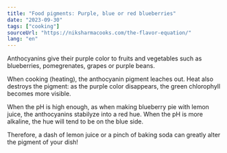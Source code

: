 ```yaml
---
title: "Food pigments: Purple, blue or red blueberries"
date: "2023-09-30"
tags: ["cooking"]
sourceUrl: "https://niksharmacooks.com/the-flavor-equation/"
lang: "en"
---
```


Anthocyanins give their purple color to fruits and vegetables such as blueberries, pomegrenates, grapes or purple beans.

When cooking (heating), the anthocyanin pigment leaches out. Heat also destroys the pigment: as the purple color disappears, the green chlorophyll becomes more visible.

When the pH is high enough, as when making blueberry pie with lemon juice, the anthocyanins stabilyze into a red hue. When the pH is more alkaline, the hue will tend to be on the blue side.

Therefore, a dash of lemon juice or a pinch of baking soda can greatly alter the pigment of your dish!
